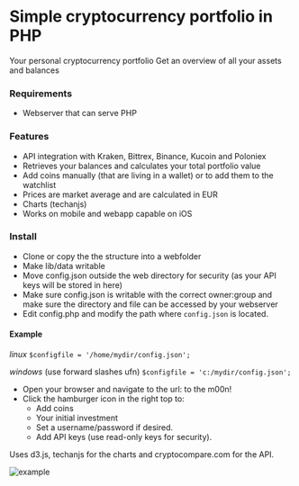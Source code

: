 # Simple cryptocurrency portfolio in PHP
Your personal cryptocurrency portfolio
Get an overview of all your assets and balances

### Requirements
- Webserver that can serve PHP

### Features
- API integration with Kraken, Bittrex, Binance, Kucoin and Poloniex
- Retrieves your balances and calculates your total portfolio value
- Add coins manually (that are living in a wallet) or to add them to the watchlist
- Prices are market average and are calculated in EUR
- Charts (techanjs)
- Works on mobile and webapp capable on iOS

### Install
- Clone or copy the the structure into a webfolder
- Make lib/data writable
- Move config.json outside the web directory for security (as your API keys will be stored in here)
- Make sure config.json is writable with the correct owner:group and make sure the directory and file can be accessed by your webserver
- Edit config.php and modify the path where `config.json` is located. 

#### Example ####
*linux*
```$configfile = '/home/mydir/config.json';```

*windows* (use forward slashes ufn)
```$configfile = 'c:/mydir/config.json';```

- Open your browser and navigate to the url: to the m00n!
- Click the hamburger icon in the right top to:
  - Add coins
  - Your initial investment
  - Set a username/password if desired.
  - Add API keys (use read-only keys for security).


Uses d3.js, techanjs for the charts and cryptocompare.com for the API.

![example](lib/data/example.jpg)






